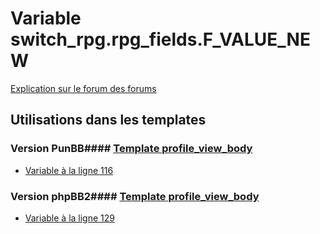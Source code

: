 # Variable switch_rpg.rpg_fields.F_VALUE_NEW
[Explication sur le forum des forums](http://forum.forumactif.com/t294113-listing-des-variables#switch_rpg.rpg_fields.F_VALUE_NEW)
## Utilisations dans les templates
### Version PunBB#### [Template profile_view_body](punbb/profile_view_body.md)
* [Variable à la ligne 116](../punbb/profile_view_body.tpl#L116)
### Version phpBB2#### [Template profile_view_body](subsilver/profile_view_body.md)
* [Variable à la ligne 129](../subsilver/profile_view_body.tpl#L129)